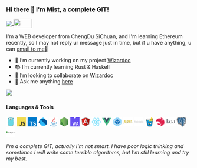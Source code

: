 ### Hi there 👋 I'm [Mist](https://github.com/youncccat), a complete GIT!

<div>
  <a href="https://twitter.com/YC08391623">
    <img align="center" height="23" src="https://raw.githubusercontent.com/youncccat/youncccat/7395d56ccd248a32887221b940393120ca6f71e7/assets/twitter.svg" />
  </a>
  <a href="Mailto:zzhbbdbbd@163.com">
    <img align="center" height="25"  width="50" src="https://raw.githubusercontent.com/youncccat/youncccat/7395d56ccd248a32887221b940393120ca6f71e7/assets/mail.svg" />
  </a>
</div>

I'm a WEB developer from ChengDu SiChuan, and I'm learning Ethereum recently, so I may not reply ur message just in time, but if u have anything, u can <a href="Mailto:zzhbbdbbd@163.com">email to me</a>📮
- 🔭 I’m currently working on my project [Wizardoc](https://github.com/wizardoc/wizard)
- 📚 I’m currently learning Rust & Haskell
- 🎉 I’m looking to collaborate on [Wizardoc](https://github.com/wizardoc/wizard)
- 💬 Ask me anything [here](https://github.com/youncccat/youncccat/issues)

![](https://github-readme-stats.vercel.app/api?username=youncccat&show_icons=true&count_private=true&theme=radical)

#### Languages & Tools
<code><img height="25" src="https://raw.githubusercontent.com/devicons/devicon/0d6c64dbbf311879f7d563bfc3ccf559f9ed111c/icons/go/go-original.svg"></code>
<code><img height="25" src="https://raw.githubusercontent.com/devicons/devicon/0d6c64dbbf311879f7d563bfc3ccf559f9ed111c/icons/javascript/javascript-original.svg"></code>
<code><img height="25" src="https://raw.githubusercontent.com/devicons/devicon/0d6c64dbbf311879f7d563bfc3ccf559f9ed111c/icons/typescript/typescript-original.svg"></code>
<code><img height="25" src="https://raw.githubusercontent.com/github/explore/master/topics/dart/dart.png"></code>
<code><img height="25" src="https://raw.githubusercontent.com/devicons/devicon/0d6c64dbbf311879f7d563bfc3ccf559f9ed111c/icons/java/java-original.svg"></code>
<code><img height="25" src="https://raw.githubusercontent.com/github/explore/master/topics/nodejs/nodejs.png"></code>
<code><img height="25" src="https://raw.githubusercontent.com/github/explore/master/topics/web-assembly/web-assembly.png"></code>
<code><img height="25" src="https://raw.githubusercontent.com/devicons/devicon/0d6c64dbbf311879f7d563bfc3ccf559f9ed111c/icons/angularjs/angularjs-original.svg"></code>
<code><img height="25" src="https://raw.githubusercontent.com/devicons/devicon/0d6c64dbbf311879f7d563bfc3ccf559f9ed111c/icons/react/react-original.svg"></code>
<code><img height="25" src="https://raw.githubusercontent.com/devicons/devicon/0d6c64dbbf311879f7d563bfc3ccf559f9ed111c/icons/vuejs/vuejs-original.svg"></code>
<code><img height="25" src="https://raw.githubusercontent.com/devicons/devicon/0d6c64dbbf311879f7d563bfc3ccf559f9ed111c/icons/webpack/webpack-original.svg"></code>
<code><img height="25" src="https://raw.githubusercontent.com/devicons/devicon/0d6c64dbbf311879f7d563bfc3ccf559f9ed111c/icons/babel/babel-original.svg"></code>
<code><img height="25" src="https://raw.githubusercontent.com/github/explore/master/topics/express/express.png"></code>
<code><img height="25" src="https://raw.githubusercontent.com/github/explore/master/topics/gin/gin.png"></code>
<code><img height="25" src="https://raw.githubusercontent.com/github/explore/master/topics/nestjs/nestjs.png"></code>
<code><img height="25" src="https://raw.githubusercontent.com/github/explore/master/topics/koa/koa.png"></code>
<code><img height="25" src="https://raw.githubusercontent.com/github/explore/master/topics/postgresql/postgresql.png"></code>
<code><img height="25" src="https://raw.githubusercontent.com/github/explore/master/topics/mongodb/mongodb.png"></code>



*I'm a complete GIT, actually I'm not smart. I have poor logic thinking and sometimes I will write some terrible algorithms, but I'm still learning and try my best.*
